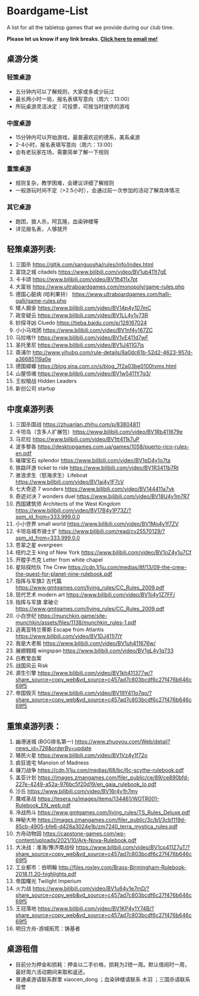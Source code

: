 # Boardgame-List
A list for all the tabletop games that we provide during our club time.  

**Please let us know if any link breaks. [Click here to email me!](mailto:xduk@outlook.sg?cc=william.jiran@gmail.com&subject=%5BGithub%3ABoardgame-List%5D%20Report%20a%20Broken%20Link!&body=Hi%20Douglas%2C%0A%0AThe%20link%20for%20the%20board%20game%20%5B%5D%20is%20broken.%0A%0AThanks%2C)**

## 桌游分类
### 轻策桌游
 - 五分钟内可以了解规则，大家或多或少玩过
 - 最长两小时一局，报名表填写意向（周六：13:00） 
 - 所玩桌游灵活决定：可投票，可按当时提供的游戏 

### 中度桌游 
 - 15分钟内可以开始游戏，最普遍欢迎的德系，美系桌游 
 - 2-4小时，报名表填写意向（周六：13:00） 
 - 会有老玩家在场，需要简单了解一下规则 
 
### 重策桌游
 - 规则复杂，教学困难，会建议详细了解规则
 - 一般游玩时间不定（>2.5小时），会通过前一次参加的活动了解具体情况

### 其它桌游
 - 跑团，狼人杀，阿瓦隆，血染钟楼等
 - 详见报名表，人够就开


## 轻策桌游列表: 
1. 三国杀 https://gltjk.com/sanguosha/rules/info/index.html
2. 富饶之城 citadels https://www.bilibili.com/video/BV1ub411t7gE
3. 卡卡颂 https://www.bilibili.com/video/BV1ft411x7pt
4. 大富翁 https://www.ultraboardgames.com/monopoly/game-rules.php
5. 德国心脏病 (哈利果铃） https://www.ultraboardgames.com/halli-galli/game-rules.php
6. 矮人掘金 https://www.bilibili.com/video/BV14p4y1D7mC
7. 政变疑云 https://www.bilibili.com/video/BV1LL4y1v73R
8. 妙探寻凶 Cluedo https://tieba.baidu.com/p/128167024
9. 小小马戏团 https://www.bilibili.com/video/BV1nf4y167ZC
10. 马拉喀什 https://www.bilibili.com/video/BV1vE411d7wF
11. 圣托里尼 https://www.bilibili.com/video/BV1iJ411G7js
12. 斋浦尔 http://www.yihubg.com/rule-details/8a0dc61b-52d2-4623-957d-a36685119a0e
13. 德国蟑螂 https://blog.sina.com.cn/s/blog_7f2a03be0100tvmx.html
14. 山屋惊魂 https://www.bilibili.com/video/BV1w5411Y7q3/
15. 王权暗战 Hidden Leaders
16. 新创公司 startup 
 
 
## 中度桌游列表
1. 三国杀国战 https://zhuanlan.zhihu.com/p/83804811
2. 卡坦岛（含多人扩展包）https://www.bilibili.com/video/BV1Rb411679e
3. 马尼拉 https://www.bilibili.com/video/BV1tt411k7uP
4. 波多黎各 https://desktopgames.com.ua/games/1058/puerto-rico-rules-en.pdf
5. 璀璨宝石 splendor https://www.bilibili.com/video/BV1pD4y1o7ta
6. 铁路环游 ticket to ride https://www.bilibili.com/video/BV1R3411b7Rt
7. 骇浪求生（怒海求生）Lifeboat https://www.bilibili.com/video/BV1ai4y1F7cV
8. 七大奇迹 7 wonders https://www.bilibili.com/video/BV144411a7vk
9. 奇迹对决 7 wonders duel https://www.bilibili.com/video/BV18U4y1m7R7
10. 西国建筑师 Architects of the West Kingdom https://www.bilibili.com/video/BV17B4y1P73Z/?spm_id_from=333.999.0.0
11. 小小世界 small world https://www.bilibili.com/video/BV1Mo4y1f7ZV
12. 卡坦岛城市骑士扩 https://www.bilibili.com/read/cv25570129/?spm_id_from=333.999.0.0
13. 苍翠之星 evergreen
14. 纽约之王 king of New York https://www.bilibili.com/video/BV1oZ4y1u7Cf
15. 开膛手杰克 Letter from white chapel
16. 星际探险队 The Crew https://cdn.1j1ju.com/medias/8f/13/09-the-crew-the-quest-for-planet-nine-rulebook.pdf
17. 指挥与军旗2 古代篇 https://www.gmtgames.com/living_rules/CC_Rules_2009.pdf
18. 现代艺术 modern art https://www.bilibili.com/video/BV1ii4y1Z7FF/
19. 指挥与军旗 拿破仑 https://www.gmtgames.com/living_rules/CC_Rules_2009.pdf
20. 小白世纪 https://munchkin.game/site-munchkin/assets/files/1138/munchkin_rules-1.pdf
21. 逃离亚特兰蒂斯 Escape from Atlantis https://www.bilibili.com/video/BV1DJ411i7iY
22. 我是大老板 https://www.bilibili.com/video/BV1uh411676w/
23. 展翅翱翔 wingspan https://www.bilibili.com/video/BV1gL4y1q733
24. 白教堂血案
25. 战国风云 Risk
26. 源生引擎 https://www.bilibili.com/video/BV1kh411377w/?share_source=copy_web&vd_source=c457ad7c803bcdf6c27f476b646c69f5
27. 帝国毁灭 https://www.bilibili.com/video/BV19Y411o7qo/?share_source=copy_web&vd_source=c457ad7c803bcdf6c27f476b646c69f5


## 重策桌游列表： 
1. 幽港迷城 (BGG排名第一) https://www.zhuoyou.com/Web/detail?news_id=726&orderBy=update
2. 殖民火星 https://www.bilibili.com/video/BV1Vz4y1f72o 
3. 疯狂诡宅 Mansion of Madness 
4. 镰刀战争 https://cdn.1j1ju.com/medias/68/bc/6c-scythe-rulebook.pdf
5. 盖亚计划 https://images.zmangames.com/filer_public/ce/89/ce890bfd-227e-4249-a52a-976bc5f20d19/en_gaia_rulebook_lo.pdf
6. 沙丘 https://www.bilibili.com/video/BV16r4y1h7my
7. 魔戒圣战 https://tesera.ru/images/items/134461/WOTR001-Rulebook_EN_web.pdf
8. 冷战热斗 https://www.gmtgames.com/living_rules/TS_Rules_Deluxe.pdf
9. 神秘大地 https://images.zmangames.com/filer_public/3c/b1/3cb1119d-85cb-4905-bfe6-d428a3024e1b/zm7240_terra_mystica_rules.pdf
10. 方舟动物园 https://capstone-games.com/wp-content/uploads/2021/10/Ark-Nova-Rulebook.pdf
11. 大决战：淮海/豫济南战役 https://www.bilibili.com/video/BV1cp411Z7uT/?share_source=copy_web&vd_source=c457ad7c803bcdf6c27f476b646c69f5
12. 工业都市：伯明翰 http://files.roxley.com/Brass-Birmingham-Rulebook-2018.11.20-highlights.pdf
13. 帝国曙光 Twilight Imperium
14. 火力战 https://www.bilibili.com/video/BV1u64y1e7mD/?share_source=copy_web&vd_source=c457ad7c803bcdf6c27f476b646c69f5
15. 王冠落地 https://www.bilibili.com/video/BV1KP4y1Y74B/?share_source=copy_web&vd_source=c457ad7c803bcdf6c27f476b646c69f5
16. 明日方舟-游城拓荒：铸基者

## 桌游租借
 - 目前分为押金和损耗：押金以二手价格，损耗为2镑一周。默认借阅时一周，最好周六活动期间来取和返还。
 - 普通桌游请联系群里 xiaocen_dong ；血染钟楼请联系 木羽 ；三国杀请联系 段誉
